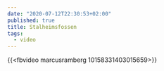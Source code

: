 ```yaml
---
date: "2020-07-12T22:30:53+02:00"
published: true
title: Stalheimsfossen
tags:
  - video
---
```


{{<fbvideo marcusramberg 10158331403015659>}}
